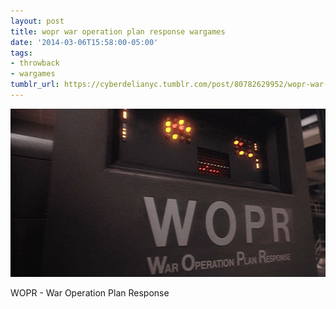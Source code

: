 ```yaml
---
layout: post
title: wopr war operation plan response wargames
date: '2014-03-06T15:58:00-05:00'
tags:
- throwback
- wargames
tumblr_url: https://cyberdelianyc.tumblr.com/post/80782629952/wopr-war-operation-plan-response-wargames
---
```

 ![](/images/tumblr_n31v2oxWbY1tqzrm7o1_1280.jpg)  

WOPR - War Operation Plan Response
